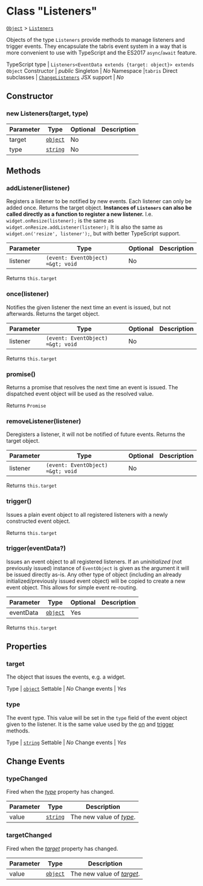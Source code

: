 ---
---
# Class "Listeners"

<span style="white-space:nowrap;">[`Object`](https://developer.mozilla.org/en-US/docs/Web/JavaScript/Reference/Global_Objects/Object)</span> > <span style="white-space:nowrap;">[`Listeners`](Listeners.md)</span>

Objects of the type `Listeners` provide methods to manage listeners and trigger events. They encapsulate the tabris event system in a way that is more convenient to use with TypeScript and the ES2017 `async`/`await` feature.


TypeScript type | `Listeners<EventData extends {target: object}> extends Object`
Constructor | *public*
Singleton | *No*
Namespace |`tabris`
Direct subclasses | <span style="white-space:nowrap;">[`ChangeListeners`](ChangeListeners.md)</span>
JSX support | *No*


## Constructor

### new Listeners(target, type)

Parameter|Type|Optional|Description
-|-|-|-
target | <span style="white-space:nowrap;">[`object`](https://developer.mozilla.org/en-US/docs/Web/JavaScript/Reference/Global_Objects/Object)</span> | No | 
type | <span style="white-space:nowrap;">[`string`](https://developer.mozilla.org/en-US/docs/Web/JavaScript/Data_structures#String_type)</span> | No | 

## Methods

### addListener(listener)



Registers a listener to be notified by new events. Each listener can only be added once. Returns the target object. **Instances of  `Listeners` can also be called directly as a function to register a new listener.** I.e. `widget.onResize(listener);` is the same as `widget.onResize.addListener(listener);` It is also the same as `widget.on('resize', listener');`, but with better TypeScript support. 


Parameter|Type|Optional|Description
-|-|-|-
listener | <span style="white-space:nowrap;">`(event: EventObject) =&gt; void`</span> | No | 


Returns <span style="white-space:nowrap;">`this.target`</span>

### once(listener)



Notifies the given listener the next time an event is issued, but not afterwards. Returns the target object.


Parameter|Type|Optional|Description
-|-|-|-
listener | <span style="white-space:nowrap;">`(event: EventObject) =&gt; void`</span> | No | 


Returns <span style="white-space:nowrap;">`this.target`</span>

### promise()



Returns a promise that resolves the next time an event is issued. The dispatched event object will be used as the resolved value.

Returns <span style="white-space:nowrap;">`Promise`</span>

### removeListener(listener)



Deregisters a listener, it will not be notified of future events. Returns the target object.


Parameter|Type|Optional|Description
-|-|-|-
listener | <span style="white-space:nowrap;">`(event: EventObject) =&gt; void`</span> | No | 


Returns <span style="white-space:nowrap;">`this.target`</span>

### trigger()



Issues a plain event object to all registered listeners with a newly constructed event object.

Returns <span style="white-space:nowrap;">`this.target`</span>

### trigger(eventData?)



Issues an event object to all registered listeners. If an _uninitialized_ (not previously issued) instance of `EventObject` is given as the argument it will be issued directly as-is. Any other type of object (including an already initialized/previously issued event object) will be copied to create a new event object. This allows for simple event re-routing.


Parameter|Type|Optional|Description
-|-|-|-
eventData | <span style="white-space:nowrap;">[`object`](https://developer.mozilla.org/en-US/docs/Web/JavaScript/Reference/Global_Objects/Object)</span> | Yes | 


Returns <span style="white-space:nowrap;">`this.target`</span>


## Properties

### target


The object that issues the events, e.g. a widget.

Type | <span style="white-space:nowrap;">[`object`](https://developer.mozilla.org/en-US/docs/Web/JavaScript/Reference/Global_Objects/Object)</span>
Settable | *No*
Change events | *Yes*




### type


The event type. This value will be set in the `type` field of the event object given to the listener. It is the same value used by the [on](NativeObject#ontype-listener-context) and [trigger](http://docs.tabris.com/latest/api/NativeObject.html#triggertype) methods.

Type | <span style="white-space:nowrap;">[`string`](https://developer.mozilla.org/en-US/docs/Web/JavaScript/Data_structures#String_type)</span>
Settable | *No*
Change events | *Yes*





## Change Events

### typeChanged

Fired when the [*type*](#type) property has changed.

Parameter|Type|Description
-|-|-
value | <span style="white-space:nowrap;">[`string`](https://developer.mozilla.org/en-US/docs/Web/JavaScript/Data_structures#String_type)</span> | The new value of [*type*](#type).

### targetChanged

Fired when the [*target*](#target) property has changed.

Parameter|Type|Description
-|-|-
value | <span style="white-space:nowrap;">[`object`](https://developer.mozilla.org/en-US/docs/Web/JavaScript/Reference/Global_Objects/Object)</span> | The new value of [*target*](#target).

